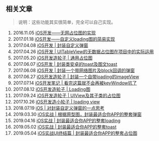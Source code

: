 ## 相关文章

> 说明：这些功能其实很简单，完全可以自己实现。

1. 2016.11.05 [iOS开发——无网占位图的实现](https://www.jianshu.com/p/d537393fe247)
2. 2017.01.18 [iOS开发——自定义loading图的简易实现](https://www.jianshu.com/p/1c0eafc24ffd)
3. 2017.04.08 [iOS开发 | 封装自定义弹窗](https://www.jianshu.com/p/ced83047c847)
4. 2017.04.26 [iOS开发 | UITableView的无数据占位图在项目中的实际运用](https://www.jianshu.com/p/c626e05d2867)
5. 2017.05.20 [iOS开发造轮子 | 通用占位图](https://www.jianshu.com/p/beca3ac24031)
6. 2017.06.07 [iOS开发 | 封装类安卓的toast及图文toast](https://www.jianshu.com/p/75d505c48bbf)
7. 2017.06.08 [iOS开发 | 封装一个带网络图片及block回调的弹窗](https://www.jianshu.com/p/b4e69013c776)
8. 2017.06.27 [iOS开发造轮子 | 封装一个自带loading的imageView](https://www.jianshu.com/p/5c18c08b3f88)
9. 2017.07.14 [iOS开发笔记 | 看完这篇就不会再被keyWindow坑了](https://www.jianshu.com/p/b6964951a6be)
10. 2017.08.12 [iOS开发造轮子 | Loading图](https://www.jianshu.com/p/7c1c353b9cd9)
11. 2017.09.24 [iOS开发造轮子 | UIView及其子类的占位图](https://www.jianshu.com/p/dccf16239ede)
12. 2017.10.26 [iOS开发造小轮子 | loading view](https://www.jianshu.com/p/142488f85c97)
13. 2018.07.19 [iOS | 对封装自定义弹窗的一点思考](https://www.jianshu.com/p/541a46d867f9)
14. 2019.03.30 [iOS实战 | 根据原型图，封装最适合你APP的整套弹窗](https://www.jianshu.com/p/10bbc036b9e8)
15. 2019.04.16 [iOS实战 | 封装最适合你APP的整套loading](https://www.jianshu.com/p/0a9efb63846d)
16. 2019.05.02 [iOS实战 | 封装最适合你APP的整套toast](https://www.jianshu.com/p/6a14976f13bb)
17. 2019.05.04 [iOS实战UI终结篇 | 封装最适合你APP的整套占位图](https://www.jianshu.com/p/4ca75ff5a375)
